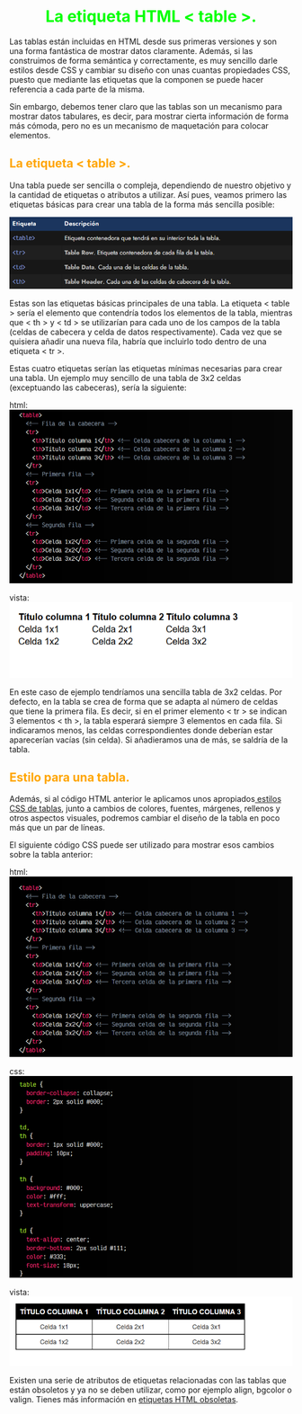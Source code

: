 # <span style="color:lime"><center>La etiqueta HTML < table >.<center></center></span>

Las tablas están incluidas en HTML desde sus primeras versiones y son una forma fantástica de mostrar datos claramente. Además, si las construimos de forma semántica y correctamente, es muy sencillo darle estilos desde CSS y cambiar su diseño con unas cuantas propiedades CSS, puesto que mediante las etiquetas que la componen se puede hacer referencia a cada parte de la misma.

Sin embargo, debemos tener claro que las tablas son un mecanismo para mostrar datos tabulares, es decir, para mostrar cierta información de forma más cómoda, pero no es un mecanismo de maquetación para colocar elementos.

## <span style="color:orange">La etiqueta < table >.</span>
Una tabla puede ser sencilla o compleja, dependiendo de nuestro objetivo y la cantidad de etiquetas o atributos a utilizar. Así pues, veamos primero las etiquetas básicas para crear una tabla de la forma más sencilla posible:

![alt text](./imagenes-la-etiqueta-html-table/image.png)

Estas son las etiquetas básicas principales de una tabla. La etiqueta < table > sería el elemento que contendría todos los elementos de la tabla, mientras que < th > y < td > se utilizarían para cada uno de los campos de la tabla (celdas de cabecera y celda de datos respectivamente). Cada vez que se quisiera añadir una nueva fila, habría que incluirlo todo dentro de una etiqueta < tr >.

Estas cuatro etiquetas serían las etiquetas mínimas necesarias para crear una tabla. Un ejemplo muy sencillo de una tabla de 3x2 celdas (exceptuando las cabeceras), sería la siguiente:

html:
![alt text](./imagenes-la-etiqueta-html-table/image-1.png)

vista:
![alt text](./imagenes-la-etiqueta-html-table/image-2.png)

En este caso de ejemplo tendríamos una sencilla tabla de 3x2 celdas. Por defecto, en la tabla se crea de forma que se adapta al número de celdas que tiene la primera fila. Es decir, si en el primer elemento < tr > se indican 3 elementos < th >, la tabla esperará siempre 3 elementos en cada fila. Si indicaramos menos, las celdas correspondientes donde deberían estar aparecerían vacías (sin celda). Si añadieramos una de más, se saldría de la tabla.

## <span style="color:orange">Estilo para una tabla.</span>
Además, si al código HTML anterior le aplicamos unos apropiados[ estilos CSS de tablas](https://lenguajecss.com/css/representacion-datos/tablas-css/), junto a cambios de colores, fuentes, márgenes, rellenos y otros aspectos visuales, podremos cambiar el diseño de la tabla en poco más que un par de líneas.

El siguiente código CSS puede ser utilizado para mostrar esos cambios sobre la tabla anterior:

html:
![alt text](./imagenes-la-etiqueta-html-table/image-3.png)

css:
![alt text](./imagenes-la-etiqueta-html-table/image-4.png)

vista:
![alt text](./imagenes-la-etiqueta-html-table/image-5.png)

Existen una serie de atributos de etiquetas relacionadas con las tablas que están obsoletos y ya no se deben utilizar, como por ejemplo align, bgcolor o valign. Tienes más información en [etiquetas HTML obsoletas](https://lenguajehtml.com/html/introduccion/etiquetas-html-obsoletas/).